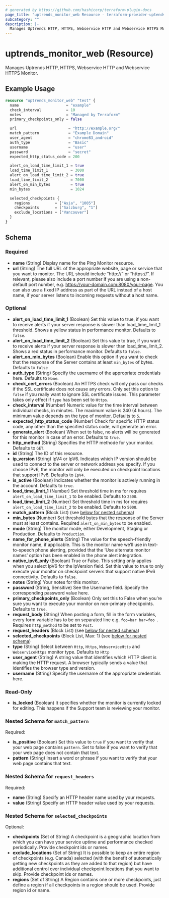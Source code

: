 ```yaml
---
# generated by https://github.com/hashicorp/terraform-plugin-docs
page_title: "uptrends_monitor_web Resource - terraform-provider-uptends"
subcategory: ""
description: |-
  Manages Uptrends HTTP, HTTPS, Webservice HTTP and Webservice HTTPS Monitor.
---
```


# uptrends_monitor_web (Resource)

Manages Uptrends HTTP, HTTPS, Webservice HTTP and Webservice HTTPS Monitor.

## Example Usage

```terraform
resource "uptrends_monitor_web" "test" {
  name                     = "example"
  check_interval           = 10
  notes                    = "Managed by Terraform"
  primary_checkpoints_only = false

  url                       = "http://example.org/"
  match_pattern             = "Example Domain"
  user_agent                = "chrome83_android"
  auth_type                 = "Basic"
  username                  = "user"
  password                  = "secret"
  expected_http_status_code = 200

  alert_on_load_time_limit_1 = true
  load_time_limit_1          = 3000
  alert_on_load_time_limit_2 = true
  load_time_limit_2          = 7000
  alert_on_min_bytes         = true
  min_bytes                  = 1024

  selected_checkpoints {
    regions           = ["Asia", "1005"]
    checkpoints       = ["Salzburg", "1"]
    exclude_locations = ["Vancouver"]
  }
}
```

<!-- schema generated by tfplugindocs -->
## Schema

### Required

- **name** (String) Display name for the Ping Monitor resource.
- **url** (String) The full URL of the appropriate website, page or service that you want to monitor. The URL should include “http://” or “https://”. If relevant, please also include a port number if you are using a non-default port number, e.g. https://your-domain.com:8080/your-page. You can also use a fixed IP address as part of the URL instead of a host name, if your server listens to incoming requests without a host name.

### Optional

- **alert_on_load_time_limit_1** (Boolean) Set this value to true, if you want to receive alerts if your server response is slower than load_time_limit_1 threshold. Shows a yellow status in performance monitor. Defaults to `false`.
- **alert_on_load_time_limit_2** (Boolean) Set this value to true, if you want to receive alerts if your server response is slower than load_time_limit_2. Shows a red status in performance monitor. Defaults to `false`.
- **alert_on_min_bytes** (Boolean) Enable this option if you want to check that the response of the Server contains at least `min_bytes` of bytes. Defaults to `false`
- **auth_type** (String) Specify the username of the appropriate credentials here. Defaults to `None`.
- **check_cert_errors** (Boolean) An HTTPS check will only pass our checks if the SSL certificate does not cause any errors. Only set this option to `false` if you really want to ignore SSL certificate issues. This parameter takes only effect if `type` has been set to `Https`.
- **check_interval** (Number) Numeric value for the time interval between individual checks, in minutes. The maximum value is 240 (4 hours). The minimum value depends on the type of monitor. Defaults to `5`.
- **expected_http_status_code** (Number) Check for specific HTTP status code, any other than the specified status code, will generate an error.
- **generate_alert** (Boolean) When set to false, no alerts will be generated for this monitor in case of an error. Defaults to `true`.
- **http_method** (String) Specifies the HTTP methode for your monitor. Defaults to `GET`.
- **id** (String) The ID of this resource.
- **ip_version** (String) IpV4 or IpV6. Indicates which IP version should be used to connect to the server or network address you specify. If you choose IPv6, the monitor will only be executed on checkpoint locations that support IPv6. Defaults to `IpV4`.
- **is_active** (Boolean) Indicates whether the monitor is actively running in the account. Defaults to `true`.
- **load_time_limit_1** (Number) Set threshold time in ms for requires `alert_on_load_time_limit_1` to be enabled. Defaults to `2500`.
- **load_time_limit_2** (Number) Set threshold time in ms for requires `alert_on_load_time_limit_2` to be enabled. Defaults to `5000`.
- **match_pattern** (Block List) (see [below for nested schema](#nestedblock--match_pattern))
- **min_bytes** (Number) Set threshold bytes that the response of the Server must at least contains. Required `alert_on_min_bytes` to be enabled.
- **mode** (String) The monitor mode, either Development, Staging or Production. Defaults to `Production`.
- **name_for_phone_alerts** (String) The value for the speech-friendly monitor name, if applicable. This is the monitor name we’ll use in text-to-speech phone alerting, provided that the ‘Use alternate monitor names’ option has been enabled in the phone alert integration.
- **native_ipv6_only** (Boolean) True or False. This setting only applies when you select IpV6 for the IpVersion field. Set this value to true to only execute your monitor on checkpoint servers that support native IPv6 connectivity. Defaults to `false`.
- **notes** (String) Your notes for this monitor.
- **password** (String, Sensitive) See the Username field. Specify the corresponding password value here.
- **primary_checkpoints_only** (Boolean) Only set this to False when you’re sure you want to execute your monitor on non-primary checkpoints. Defaults to `true`.
- **request_body** (String) When posting a form, fill in the form variables, every form variable has to be on separated line e.g. `foo=bar
bar=foo
`. Requires `http_method` to be set to `Post`.
- **request_headers** (Block List) (see [below for nested schema](#nestedblock--request_headers))
- **selected_checkpoints** (Block List, Max: 1) (see [below for nested schema](#nestedblock--selected_checkpoints))
- **type** (String) Select between `Http`, `Https`, `WebserviceHttp` and `WebserviceHttps` monitor type. Defaults to `Http`
- **user_agent** (String) A string value that identifies which HTTP client is making the HTTP request. A browser typically sends a value that identifies the browser type and version.
- **username** (String) Specify the username of the appropriate credentials here.

### Read-Only

- **is_locked** (Boolean) It specifies whether the monitor is currently locked for editing. This happens if the Support team is reviewing your monitor.

<a id="nestedblock--match_pattern"></a>
### Nested Schema for `match_pattern`

Required:

- **is_positive** (Boolean) Set this value to `true` if you want to verify that your web page contains `pattern`. Set to false if you want to verify that your web page does not contain that text.
- **pattern** (String) Insert a word or phrase if you want to verify that your web page contains that text.


<a id="nestedblock--request_headers"></a>
### Nested Schema for `request_headers`

Required:

- **name** (String) Specify an HTTP header name used by your requests.
- **value** (String) Specify an HTTP header value used by your requests.


<a id="nestedblock--selected_checkpoints"></a>
### Nested Schema for `selected_checkpoints`

Optional:

- **checkpoints** (Set of String) A checkpoint is a geographic location from which you can have your service uptime and performance checked periodically. Provide checkpoint ids or names.
- **exclude_locations** (Set of String) It is possible to keep an entire region of checkpoints (e.g. Canada) selected (with the benefit of automatically getting new checkpoints as they are added to that region) but have additional control over individual checkpoint locations that you want to skip. Provide checkpoint ids or names.
- **regions** (Set of String) A Region contains one or more checkpoints, just define a region if all checkpoints in a region should be used. Provide region id or name.


